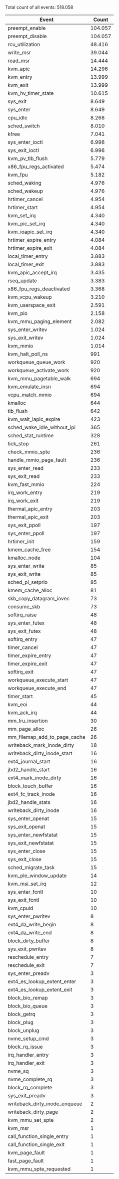 Total count of all events: 518.058

| Event | Count |
| --- | --- |
| preempt_enable | 104.057 |
| preempt_disable | 104.057 |
| rcu_utilization | 48.416 |
| write_msr | 39.044 |
| read_msr | 14.444 |
| kvm_apic | 14.296 |
| kvm_entry | 13.999 |
| kvm_exit | 13.999 |
| kvm_hv_timer_state | 10.615 |
| sys_exit | 8.649 |
| sys_enter | 8.649 |
| cpu_idle | 8.268 |
| sched_switch | 8.010 |
| kfree | 7.041 |
| sys_enter_ioctl | 6.996 |
| sys_exit_ioctl | 6.996 |
| kvm_pv_tlb_flush | 5.779 |
| x86_fpu_regs_activated | 5.474 |
| kvm_fpu | 5.182 |
| sched_waking | 4.976 |
| sched_wakeup | 4.976 |
| hrtimer_cancel | 4.954 |
| hrtimer_start | 4.954 |
| kvm_set_irq | 4.340 |
| kvm_pic_set_irq | 4.340 |
| kvm_ioapic_set_irq | 4.340 |
| hrtimer_expire_entry | 4.084 |
| hrtimer_expire_exit | 4.084 |
| local_timer_entry | 3.883 |
| local_timer_exit | 3.883 |
| kvm_apic_accept_irq | 3.435 |
| rseq_update | 3.383 |
| x86_fpu_regs_deactivated | 3.368 |
| kvm_vcpu_wakeup | 3.210 |
| kvm_userspace_exit | 2.591 |
| kvm_pio | 2.158 |
| kvm_mmu_paging_element | 2.082 |
| sys_enter_writev | 1.024 |
| sys_exit_writev | 1.024 |
| kvm_mmio | 1.014 |
| kvm_halt_poll_ns | 991 |
| workqueue_queue_work | 920 |
| workqueue_activate_work | 920 |
| kvm_mmu_pagetable_walk | 694 |
| kvm_emulate_insn | 694 |
| vcpu_match_mmio | 694 |
| kmalloc | 644 |
| tlb_flush | 642 |
| kvm_wait_lapic_expire | 423 |
| sched_wake_idle_without_ipi | 365 |
| sched_stat_runtime | 328 |
| tick_stop | 261 |
| check_mmio_spte | 236 |
| handle_mmio_page_fault | 236 |
| sys_enter_read | 233 |
| sys_exit_read | 233 |
| kvm_fast_mmio | 224 |
| irq_work_entry | 219 |
| irq_work_exit | 219 |
| thermal_apic_entry | 203 |
| thermal_apic_exit | 203 |
| sys_exit_ppoll | 197 |
| sys_enter_ppoll | 197 |
| hrtimer_init | 159 |
| kmem_cache_free | 154 |
| kmalloc_node | 104 |
| sys_enter_write | 85 |
| sys_exit_write | 85 |
| sched_pi_setprio | 85 |
| kmem_cache_alloc | 81 |
| skb_copy_datagram_iovec | 73 |
| consume_skb | 73 |
| softirq_raise | 48 |
| sys_enter_futex | 48 |
| sys_exit_futex | 48 |
| softirq_entry | 47 |
| timer_cancel | 47 |
| timer_expire_entry | 47 |
| timer_expire_exit | 47 |
| softirq_exit | 47 |
| workqueue_execute_start | 47 |
| workqueue_execute_end | 47 |
| timer_start | 45 |
| kvm_eoi | 44 |
| kvm_ack_irq | 44 |
| mm_lru_insertion | 30 |
| mm_page_alloc | 26 |
| mm_filemap_add_to_page_cache | 26 |
| writeback_mark_inode_dirty | 18 |
| writeback_dirty_inode_start | 16 |
| ext4_journal_start | 16 |
| jbd2_handle_start | 16 |
| ext4_mark_inode_dirty | 16 |
| block_touch_buffer | 16 |
| ext4_fc_track_inode | 16 |
| jbd2_handle_stats | 16 |
| writeback_dirty_inode | 16 |
| sys_enter_openat | 15 |
| sys_exit_openat | 15 |
| sys_enter_newfstatat | 15 |
| sys_exit_newfstatat | 15 |
| sys_enter_close | 15 |
| sys_exit_close | 15 |
| sched_migrate_task | 15 |
| kvm_ple_window_update | 14 |
| kvm_msi_set_irq | 12 |
| sys_enter_fcntl | 10 |
| sys_exit_fcntl | 10 |
| kvm_cpuid | 10 |
| sys_enter_pwritev | 8 |
| ext4_da_write_begin | 8 |
| ext4_da_write_end | 8 |
| block_dirty_buffer | 8 |
| sys_exit_pwritev | 8 |
| reschedule_entry | 7 |
| reschedule_exit | 7 |
| sys_enter_preadv | 3 |
| ext4_es_lookup_extent_enter | 3 |
| ext4_es_lookup_extent_exit | 3 |
| block_bio_remap | 3 |
| block_bio_queue | 3 |
| block_getrq | 3 |
| block_plug | 3 |
| block_unplug | 3 |
| nvme_setup_cmd | 3 |
| block_rq_issue | 3 |
| irq_handler_entry | 3 |
| irq_handler_exit | 3 |
| nvme_sq | 3 |
| nvme_complete_rq | 3 |
| block_rq_complete | 3 |
| sys_exit_preadv | 3 |
| writeback_dirty_inode_enqueue | 2 |
| writeback_dirty_page | 2 |
| kvm_mmu_set_spte | 2 |
| kvm_msr | 1 |
| call_function_single_entry | 1 |
| call_function_single_exit | 1 |
| kvm_page_fault | 1 |
| fast_page_fault | 1 |
| kvm_mmu_spte_requested | 1 |
